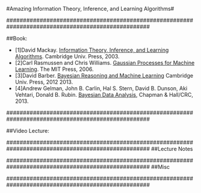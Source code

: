 #Amazing Information Theory, Inference, and Learning Algorithms#

###################################################################################################

##Book:

 - [1]David Mackay. [Information Theory, Inference, and Learning Algorithms](http://www.inference.org.uk/mackay/itprnn/book.html). Cambridge Univ. Press, 2003.
-  [2]Carl Rasmussen and Chris Williams. [Gaussian Processes for Machine Learning](http://www.gaussianprocess.org/gpml/). The MIT Press, 2006.
 - [3]David Barber. [Bayesian Reasoning and Machine Learning](http://web4.cs.ucl.ac.uk/staff/D.Barber/pmwiki/pmwiki.php?n=Brml.HomePage?from=Main.Textbook) Cambridge Univ. Press, 2012 2013.
 - [4]Andrew Gelman, John B. Carlin, Hal S. Stern, David B. Dunson, Aki Vehtari, Donald B. Rubin. [Bayesian Data Analysis](http://www.stat.columbia.edu/~gelman/book/), Chapman & Hall/CRC, 2013.

###################################################################################################

##Video Lecture:




###################################################################################################
##Lecture Notes 



###################################################################################################
##Misc

###################################################################################################













